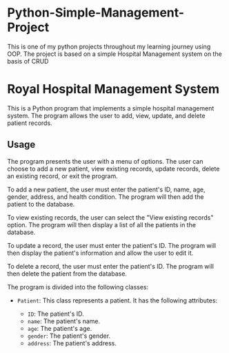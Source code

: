 # Python-Simple-Management-Project
This is one of my python projects throughout my learning journey using OOP. The project is based on a simple Hospital Management system on the basis of CRUD


 # Royal Hospital Management System

This is a Python program that implements a simple hospital management system. The program allows the user to add, view, update, and delete patient records.

## Usage

The program presents the user with a menu of options. The user can choose to add a new patient, view existing records, update records, delete an existing record, or exit the program.

To add a new patient, the user must enter the patient's ID, name, age, gender, address, and health condition. The program will then add the patient to the database.

To view existing records, the user can select the "View existing records" option. The program will then display a list of all the patients in the database.

To update a record, the user must enter the patient's ID. The program will then display the patient's information and allow the user to edit it.

To delete a record, the user must enter the patient's ID. The program will then delete the patient from the database.


The program is divided into the following classes:

* `Patient`: This class represents a patient. It has the following attributes:

    * `ID`: The patient's ID.
    * `name`: The patient's name.
    * `age`: The patient's age.
    * `gender`: The patient's gender.
    * `address`: The patient's address.
 
